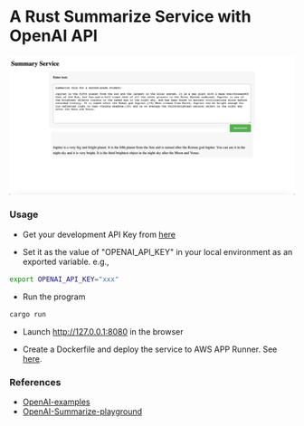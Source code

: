# A Rust Summarize Service with OpenAI API 

![UI](summarize.png)

### Usage
- Get your development API Key from [here](https://platform.openai.com/account/api-keys)

- Set it as the value of "OPENAI_API_KEY" in your local environment as an exported variable. e.g.,
```bash
export OPENAI_API_KEY="xxx"
```

- Run the program
```bash
cargo run
```
- Launch http://127.0.0.1:8080 in the browser

- Create a Dockerfile and deploy the service to AWS APP Runner. See [here](https://github.com/nogibjj/rust-world-spr23/tree/main/actix-containerized-microservice-wk3/actixdocker#this-is-to-build-an-image-out-of-the-dockerfile).

### References
- [OpenAI-examples](https://platform.openai.com/examples)
- [OpenAI-Summarize-playground](https://platform.openai.com/playground/p/default-summarize?model=text-davinci-003)
